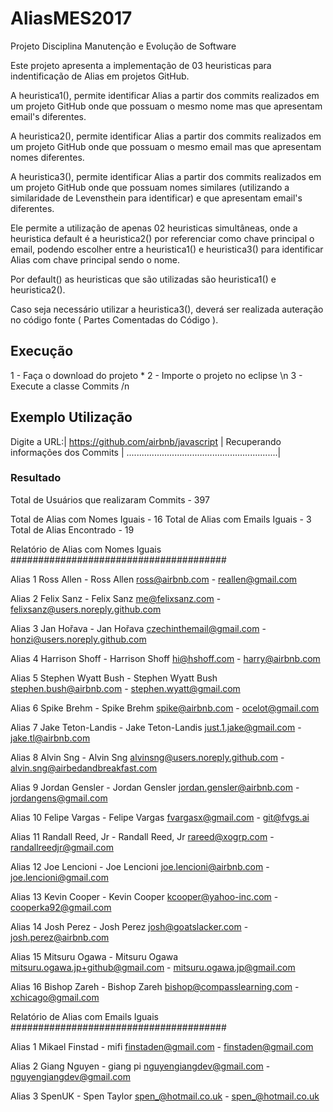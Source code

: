 # AliasMES2017
Projeto Disciplina Manutenção e Evolução de Software

Este projeto apresenta a implementação de 03 heuristicas para indentificação de Alias em projetos GitHub.

A heuristica1(), permite identificar Alias a partir dos commits realizados em um projeto GitHub onde que possuam o mesmo nome mas que  apresentam email's diferentes.

A heuristica2(), permite identificar Alias a partir dos commits realizados em um projeto GitHub onde que possuam o mesmo email mas que  apresentam nomes diferentes.

A heuristica3(), permite identificar Alias a partir dos commits realizados em um projeto GitHub onde que possuam nomes similares (utilizando a similaridade de Levensthein para identificar) e que  apresentam email's diferentes.

Ele permite a utilização de apenas 02 heuristicas simultâneas, onde a heuristica default é a heuristica2() por referenciar como chave principal o email, podendo escolher entre a heuristica1() e heuristica3() para identificar Alias com chave principal sendo o nome.

Por default() as heuristicas que são utilizadas são heuristica1() e heuristica2().

Caso seja necessário utilizar a heuristica3(), deverá ser realizada auteração no código fonte ( Partes Comentadas do Código ).

## Execução

1 - Faça o download do projeto *
2 - Importe o projeto no eclipse \n
3 - Execute a classe Commits /n

## Exemplo Utilização

Digite a URL:|
https://github.com/airbnb/javascript |
Recuperando informações dos Commits |
............................................................|

### Resultado

Total de Usuários que realizaram Commits - 397

Total de Alias com Nomes Iguais - 16
Total de Alias com Emails Iguais - 3
Total de Alias Encontrado - 19

Relatório de Alias com Nomes Iguais
#######################################

Alias 1
Ross Allen - Ross Allen
ross@airbnb.com - reallen@gmail.com

Alias 2
Felix Sanz - Felix Sanz
me@felixsanz.com - felixsanz@users.noreply.github.com

Alias 3
Jan Hořava - Jan Hořava
czechinthemail@gmail.com - honzi@users.noreply.github.com

Alias 4
Harrison Shoff - Harrison Shoff
hi@hshoff.com - harry@airbnb.com

Alias 5
Stephen Wyatt Bush - Stephen Wyatt Bush
stephen.bush@airbnb.com - stephen.wyatt@gmail.com

Alias 6
Spike Brehm - Spike Brehm
spike@airbnb.com - ocelot@gmail.com

Alias 7
Jake Teton-Landis - Jake Teton-Landis
just.1.jake@gmail.com - jake.tl@airbnb.com

Alias 8
Alvin Sng - Alvin Sng
alvinsng@users.noreply.github.com - alvin.sng@airbedandbreakfast.com

Alias 9
Jordan Gensler - Jordan Gensler
jordan.gensler@airbnb.com - jordangens@gmail.com

Alias 10
Felipe Vargas - Felipe Vargas
fvargasx@gmail.com - git@fvgs.ai

Alias 11
Randall Reed, Jr - Randall Reed, Jr
rareed@xogrp.com - randallreedjr@gmail.com

Alias 12
Joe Lencioni - Joe Lencioni
joe.lencioni@airbnb.com - joe.lencioni@gmail.com

Alias 13
Kevin Cooper - Kevin Cooper
kcooper@yahoo-inc.com - cooperka92@gmail.com

Alias 14
Josh Perez - Josh Perez
josh@goatslacker.com - josh.perez@airbnb.com

Alias 15
Mitsuru Ogawa - Mitsuru Ogawa
mitsuru.ogawa.jp+github@gmail.com - mitsuru.ogawa.jp@gmail.com

Alias 16
Bishop Zareh - Bishop Zareh
bishop@compasslearning.com - xchicago@gmail.com

Relatório de Alias com Emails Iguais
#######################################

Alias 1
Mikael Finstad - mifi
finstaden@gmail.com - finstaden@gmail.com

Alias 2
Giang Nguyen - giang pi
nguyengiangdev@gmail.com - nguyengiangdev@gmail.com

Alias 3
SpenUK - Spen Taylor
spen_@hotmail.co.uk - spen_@hotmail.co.uk
